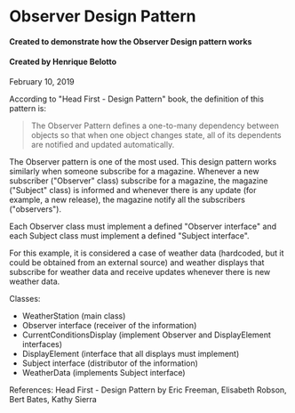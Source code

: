 # Observer Design Pattern

#### Created to demonstrate how the Observer Design pattern works

#### Created by Henrique Belotto
February 10, 2019

According to "Head First - Design Pattern" book, the definition of this pattern is:
> The Observer Pattern defines a one-to-many dependency between objects so 
that when one object changes state, all of its dependents are notified and updated automatically.

The Observer pattern is one of the most used. This design pattern works similarly when someone subscribe for a magazine.
Whenever a new subscriber ("Observer" class) subscribe for a magazine, the magazine ("Subject" class) is informed 
and whenever there is any update (for example, a new release), the magazine notify all the subscribers ("observers").

Each Observer class must implement a defined "Observer interface" and each Subject class must implement a defined 
"Subject interface".


For this example, it is considered a case of weather data (hardcoded, but it could be obtained from an external source) 
and weather displays that subscribe for weather data and receive updates whenever there is new weather data.


Classes:
* WeatherStation (main class)
* Observer interface (receiver of the information)
* CurrentConditionsDisplay (implement Observer and DisplayElement interfaces)
* DisplayElement (interface that all displays must implement)
* Subject interface (distributor of the information)
* WeatherData (implements Subject interface)


References:
Head First - Design Pattern
by Eric Freeman, Elisabeth Robson, Bert Bates, Kathy Sierra

